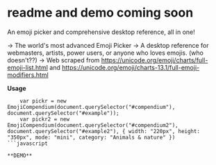# readme and demo coming soon
An emoji picker and comprehensive desktop reference, all in one!

-> The world's most advanced Emoji Picker
-> A desktop reference for webmasters, artists, power users, or anyone who loves emojis. (who doesn't??) 
-> Web scraped from https://unicode.org/emoji/charts/full-emoji-list.html and https://unicode.org/emoji/charts-13.1/full-emoji-modifiers.html

**Usage**
```
    var pickr = new EmojiCompendium(document.querySelector("#compendium"), document.querySelector("#example"));
    var pickr2 = new EmojiCompendium(document.querySelector("#compendium2"), document.querySelector("#example2"), { width: "220px", height: "350px", mode: "mini", category: "Animals & nature" })
```javascript

**DEMO**
